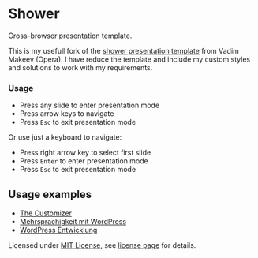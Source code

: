 # Shower
Сross-browser presentation template.

This is my usefull fork of the [shower presentation template](http://pepelsbey.github.com/shower/) from Vadim Makeev (Opera). I have reduce the template and include my custom styles and solutions to work with my requirements.

### Usage
* Press any slide to enter presentation mode
* Press arrow keys to navigate
* Press `Esc` to exit presentation mode

Or use just a keyboard to navigate:

* Press right arrow key to select first slide
* Press `Enter` to enter presentation mode
* Press `Esc` to exit presentation mode

## Usage examples

* [The Customizer](http://bueltge.de/wordpress-customizer/)
* [Mehrsprachigkeit mit WordPress](http://bueltge.de/wordpress-mehrsprachig/)
* [WordPress Entwicklung](http://bueltge.de/wordpress-entwicklung/)


Licensed under [MIT License](http://en.wikipedia.org/wiki/MIT_License), see [license page](https://github.com/pepelsbey/shower/wiki/License) for details.
